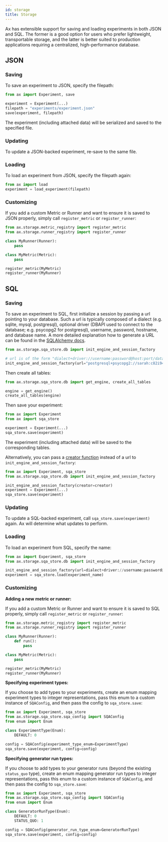 ```yaml
---
id: storage
title: Storage
---
```


Ax has extensible support for saving and loading experiments in both JSON and SQL. The former is a good option for users who prefer lightweight, transportable storage, and the latter is better suited to production applications requiring a centralized, high-performance database.

## JSON

### Saving

To save an experiment to JSON, specify the filepath:

```py
from ax import Experiment, save

experiment = Experiment(...)
filepath = "experiments/experiment.json"
save(experiment, filepath)
```

The experiment (including attached data) will be serialized and saved to the specified file.

### Updating

To update a JSON-backed experiment, re-save to the same file.

### Loading

To load an experiment from JSON, specify the filepath again:

```py
from ax import load
experiment = load_experiment(filepath)
```

### Customizing

If you add a custom Metric or Runner and want to ensure it is saved to JSON properly, simply call `register_metric` or `register_runner`:

```py
from ax.storage.metric_registry import register_metric
from ax.storage.runner_registry import register_runner

class MyRunner(Runner):
    pass

class MyMetric(Metric):
    pass

register_metric(MyMetric)
register_runner(MyRunner)
```

## SQL

### Saving

To save an experiment to SQL, first initialize a session by passing a url pointing to your database. Such a url is typically composed of a dialect (e.g. sqlite, mysql, postgresql), optional driver (DBAPI used to connect to the database; e.g. psycopg2 for postgresql), username, password, hostname, and database name. A more detailed explanation how to generate a URL can be found in the [SQLAlchemy docs](https://docs.sqlalchemy.org/en/13/core/engines.html#database-urls).

```py
from ax.storage.sqa_store.db import init_engine_and_session_factory

# url is of the form "dialect+driver://username:password@host:port/database"
init_engine_and_session_factory(url="postgresql+psycopg2://sarah:c82i94d@localhost/foobar")
```

Then create all tables:
```py
from ax.storage.sqa_store.db import get_engine, create_all_tables

engine = get_engine()
create_all_tables(engine)
```

Then save your experiment:
```py
from ax import Experiment
from ax import sqa_store

experiment = Experiment(...)
sqa_store.save(experiment)
```

The experiment (including attached data) will be saved to the corresponding tables.

Alternatively, you can pass a [creator function](https://docs.sqlalchemy.org/en/latest/core/engines.html#sqlalchemy.create_engine.params.creator) instead of a url to `init_engine_and_session_factory`:

```py
from ax import Experiment, sqa_store
from ax.storage.sqa_store.db import init_engine_and_session_factory

init_engine_and_session_factory(creator=creator)
experiment = Experiment(...)
sqa_store.save(experiment)
```

### Updating

To update a SQL-backed experiment, call `sqa_store.save(experiment)` again. Ax will determine what updates to perform.

### Loading

To load an experiment from SQL, specify the name:

```py
from ax import Experiment, sqa_store
from ax.storage.sqa_store.db import init_engine_and_session_factory

init_engine_and_session_factory(url=dialect+driver://username:password@host:port/database)
experiment = sqa_store.load(experiment_name)
```

### Customizing

**Adding a new metric or runner:**

If you add a custom Metric or Runner and want to ensure it is saved to SQL properly, simply call `register_metric` or `register_runner`:

```py
from ax.storage.metric_registry import register_metric
from ax.storage.runner_registry import register_runner

class MyRunner(Runner):
    def run():
        pass

class MyMetric(Metric):
    pass

register_metric(MyMetric)
register_runner(MyRunner)
```

**Specifying experiment types:**

If you choose to add types to your experiments, create an enum mapping experiment types to integer representations, pass this enum to a custom instance of `SQAConfig`, and then pass the config to `sqa_store.save`:


```py
from ax import Experiment, sqa_store
from ax.storage.sqa_store.sqa_config import SQAConfig
from enum import Enum

class ExperimentType(Enum):
    DEFAULT: 0

config = SQAConfig(experiment_type_enum=ExperimentType)
sqa_store.save(experiment, config=config)
```

**Specifying generator run types:**

If you choose to add types to your generator runs (beyond the existing `status_quo` type), create an enum mapping generator run types to integer representations, pass this enum to a custom instance of `SQAConfig`, and then pass the config to `sqa_store.save`:


```py
from ax import Experiment, sqa_store
from ax.storage.sqa_store.sqa_config import SQAConfig
from enum import Enum

class GeneratorRunType(Enum):
    DEFAULT: 0
    STATUS_QUO: 1

config = SQAConfig(generator_run_type_enum=GeneratorRunType)
sqa_store.save(experiment, config=config)
```
